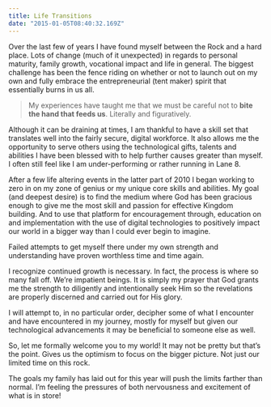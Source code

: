 ```yaml
---
title: Life Transitions
date: "2015-01-05T08:40:32.169Z"
---
```


Over the last few of years I have found myself between the Rock and a hard place. Lots of change (much of it unexpected) in regards to personal maturity, family growth, vocational impact and life in general. The biggest challenge has been the fence riding on whether or not to launch out on my own and fully embrace the entrepreneurial (tent maker) spirit that essentially burns in us all.

>My experiences have taught me that we must be careful not to **bite the hand that feeds us**. Literally and figuratively.

Although it can be draining at times, I am thankful to have a skill set that translates well into the fairly secure, digital workforce. It also allows me the opportunity to serve others using the technological gifts, talents and abilities I have been blessed with to help further causes greater than myself. I often still feel like I am under-performing or rather running in Lane 8.

After a few life altering events in the latter part of 2010 I began working to zero in on my zone of genius or my unique core skills and abilities. My goal (and deepest desire) is to find the medium where God has been gracious enough to give me the most skill and passion for effective Kingdom building.  And to use that platform for encouragement through, education on and implementation with the use of digital technologies to positively impact our world in a bigger way than I could ever begin to imagine.

Failed attempts to get myself there under my own strength and understanding have proven worthless time and time again.

I recognize continued growth is necessary. In fact, the process is where so many fall off. We’re impatient beings. It is simply my prayer that God grants me the strength to diligently and intentionally seek Him so the revelations are properly discerned and carried out for His glory.

I will attempt to, in no particular order, decipher some of what I encounter and have encountered in my journey, mostly for myself but given our technological advancements it may be beneficial to someone else as well.

So, let me formally welcome you to my world! It may not be pretty but that’s the point. Gives us the optimism to focus on the bigger picture. Not just our limited time on this rock.

The goals my family has laid out for this year will push the limits farther than normal. I’m feeling the pressures of both nervousness and excitement of what is in store!